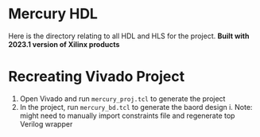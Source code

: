 # Mercury HDL

Here is the directory relating to all HDL and HLS for the project. **Built with 2023.1 version of Xilinx products**

# Recreating Vivado Project
1. Open Vivado and run `mercury_proj.tcl` to generate the project
2. In the project, run `mercury_bd.tcl` to generate the baord design
i. Note: might need to manually import constraints file and regenerate top Verilog wrapper